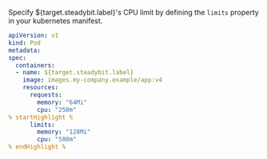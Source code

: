 Specify ${target.steadybit.label}&apos;s CPU limit by defining the ```limits``` property in your kubernetes manifest.

```yaml
apiVersion: v1
kind: Pod
metadata:
spec:
  containers:
  - name: ${target.steadybit.label}
    image: images.my-company.example/app:v4
    resources:
      requests:
        memory: "64Mi"
        cpu: "250m"
% startHighlight %
      limits:
        memory: "128Mi"
        cpu: "500m"
% endHighlight %
```
